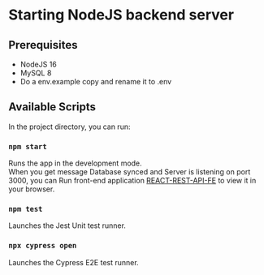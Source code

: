 # Starting NodeJS backend server

## Prerequisites

- NodeJS 16
- MySQL 8
- Do a env.example copy and rename it to .env


## Available Scripts

In the project directory, you can run:

### `npm start`

Runs the app in the development mode.\
When you get message Database synced and Server is listening on port 3000, you can Run front-end application [REACT-REST-API-FE](https://github.com/taavitaivere/React-REST-API-FE) to view it in your browser.


### `npm test`

Launches the Jest Unit test runner.


### `npx cypress open`

Launches the Cypress E2E test runner.


